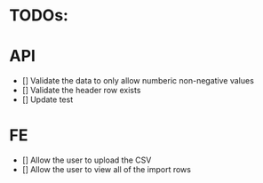 # TODOs:

# API
- [] Validate the data to only allow numberic non-negative values
- [] Validate the header row exists
- [] Update test
# FE
- [] Allow the user to upload the CSV
- [] Allow the user to view all of the import rows
